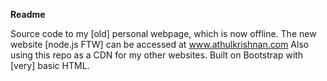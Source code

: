 **Readme**

Source code to my [old] personal webpage, which is now offline. The new website [node.js FTW] can be accessed at www.athulkrishnan.com 
Also using this repo as a CDN for my other websites. Built on Bootstrap with [very] basic HTML.